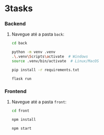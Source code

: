# 3tasks

### Backend

1. Navegue até a pasta `back`:

    ```bash
    cd back
    ```

    ```bash
    python -m venv .venv
    .\.venv\Scripts\activate  # Windows
    source .venv/bin/activate  # Linux/MacOS
    ```

    ```bash
    pip install -r requirements.txt
    ```

    ```bash
    flask run
    ```


### Frontend

1. Navegue até a pasta `front`:

    ```bash
    cd front
    ```

    ```bash
    npm install
    ```

    ```bash
    npm start
    ```
